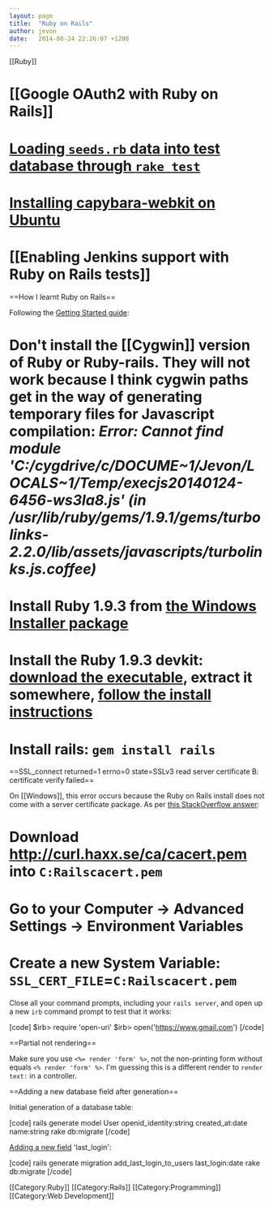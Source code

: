 ```yaml
---
layout: page
title:  "Ruby on Rails"
author: jevon
date:   2014-08-24 22:26:07 +1200
---
```


[[Ruby]]

# [[Google OAuth2 with Ruby on Rails]]
# <a href="http://stackoverflow.com/a/1829515/39531">Loading `seeds.rb` data into test database through `rake test`</a>
# <a href="http://stackoverflow.com/questions/11354656/error-error-error-installing-capybara-webkit">Installing capybara-webkit on Ubuntu</a>
# [[Enabling Jenkins support with Ruby on Rails tests]]

==How I learnt Ruby on Rails==

Following the <a href="http://guides.rubyonrails.org/getting_started.html">Getting Started guide</a>:

# Don't install the [[Cygwin]] version of Ruby or Ruby-rails. They will not work because I think cygwin paths get in the way of generating temporary files for Javascript compilation: _Error: Cannot find module 'C:/cygdrive/c/DOCUME~1/Jevon/LOCALS~1/Temp/execjs20140124-6456-ws3la8.js' (in /usr/lib/ruby/gems/1.9.1/gems/turbolinks-2.2.0/lib/assets/javascripts/turbolinks.js.coffee)_
# Install Ruby 1.9.3 from <a href="http://rubyinstaller.org/downloads/">the Windows Installer package</a>
# Install the Ruby 1.9.3 devkit: <a href="http://rubyinstaller.org/downloads/">download the executable</a>, extract it somewhere, <a href="https://github.com/oneclick/rubyinstaller/wiki/Development-Kit#installation-instructions">follow the install instructions</a>
# Install rails: `gem install rails`

==SSL_connect returned=1 errno=0 state=SSLv3 read server certificate B: certificate verify failed==

On [[Windows]], this error occurs because the Ruby on Rails install does not come with a server certificate package. As per <a href="http://stackoverflow.com/a/16134586/39531">this StackOverflow answer</a>:

# Download http://curl.haxx.se/ca/cacert.pem into `C:Railscacert.pem`
# Go to your Computer -> Advanced Settings -> Environment Variables
# Create a new System Variable: `SSL_CERT_FILE`=`C:Railscacert.pem`

Close all your command prompts, including your `rails server`, and open up a new `irb` command prompt to test that it works:

[code]
$irb> require 'open-uri'
$irb> open('https://www.gmail.com')
[/code]

==Partial not rendering==

Make sure you use `<%= render 'form' %>`, not the non-printing form without equals `<% render 'form' %>`. I'm guessing this is a different render to `render text:` in a controller.

==Adding a new database field after generation==

Initial generation of a database table:

[code]
rails generate model User openid_identity:string created_at:date name:string
rake db:migrate
[/code]

<a href="http://stackoverflow.com/questions/4805836/how-do-i-add-a-field-after-ive-run-rails-generate-model-scaffold">Adding a new field</a> 'last_login':

[code]
rails generate migration add_last_login_to_users last_login:date
rake db:migrate
[/code]

[[Category:Ruby]]
[[Category:Rails]]
[[Category:Programming]]
[[Category:Web Development]]